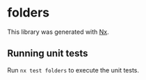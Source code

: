 # folders

This library was generated with [Nx](https://nx.dev).

## Running unit tests

Run `nx test folders` to execute the unit tests.
